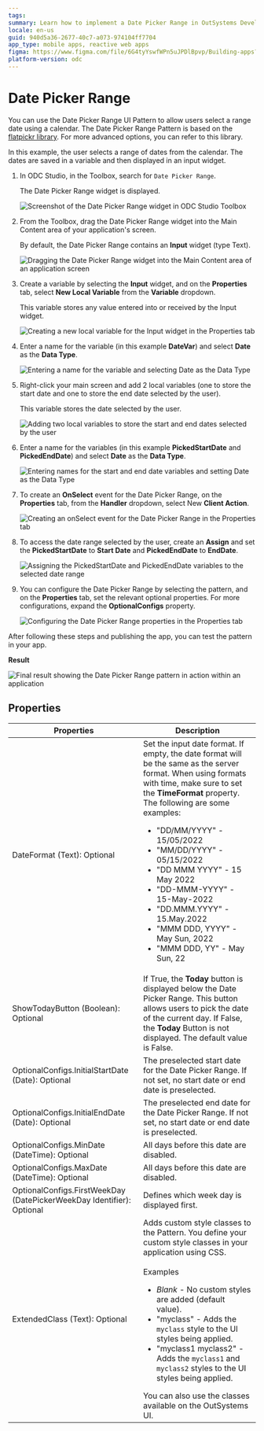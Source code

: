 ```yaml
---
tags:  
summary: Learn how to implement a Date Picker Range in OutSystems Developer Cloud (ODC) using the flatpickr library for selecting date ranges.
locale: en-us
guid: 940d5a36-2677-40c7-a073-974104ff7704
app_type: mobile apps, reactive web apps
figma: https://www.figma.com/file/6G4tyYswfWPn5uJPDlBpvp/Building-apps?type=design&node-id=3203%3A14106&t=ZwHw8hXeFhwYsO5V-1
platform-version: odc
---
```


# Date Picker Range

You can use the Date Picker Range UI Pattern to allow users select a range date using a calendar. The Date Picker Range Pattern is based on the [flatpickr library](https://flatpickr.js.org/). For more advanced options, you can refer to this library.

In this example, the user selects a range of dates from the calendar. The dates are saved in a variable and then displayed in an input widget.

1. In ODC Studio, in the Toolbox, search for `Date Picker Range`.

    The Date Picker Range widget is displayed.

    ![Screenshot of the Date Picker Range widget in ODC Studio Toolbox](images/datepickerrange-widget-ss.png "Date Picker Range Widget")

1. From the Toolbox, drag the Date Picker Range widget into the Main Content area of your application's screen.

    By default, the Date Picker Range contains an **Input** widget (type Text).

    ![Dragging the Date Picker Range widget into the Main Content area of an application screen](images/datepickerrange-drag-ss.png "Dragging Date Picker Range Widget")

1. Create a variable by selecting the **Input** widget, and on the **Properties** tab, select **New Local Variable** from the **Variable** dropdown.

    This variable stores any value entered into or received by the Input widget.

    ![Creating a new local variable for the Input widget in the Properties tab](images/datepickerrange-inputvar-ss.png "Creating a New Variable")

1. Enter a name for the variable (in this example **DateVar**) and select **Date** as the **Data Type**.

    ![Entering a name for the variable and selecting Date as the Data Type](images/datepickerrange-datevar-ss.png "Naming the Variable and Setting Data Type")

1. Right-click your main screen and add 2 local variables (one to store the start date and one to store the end date selected by the user).

    This variable stores the date selected by the user.

    ![Adding two local variables to store the start and end dates selected by the user](images/datepickerrange-addvar-ss.png "Adding Local Variables")

1. Enter a name for the variables (in this example **PickedStartDate** and **PickedEndDate**) and select **Date** as the **Data Type**.

    ![Entering names for the start and end date variables and setting Date as the Data Type](images/datepickerrange-pickedstart-pickedend-ss.png "Naming Start and End Date Variables")
   

1. To create an **OnSelect** event for the Date Picker Range, on the **Properties** tab, from the **Handler** dropdown, select New **Client Action**.

    ![Creating an onSelect event for the Date Picker Range in the Properties tab](images/datepickerrange-handler-ss.png "Creating onSelect Event")

1. To access the date range selected by the user, create an **Assign** and set the **PickedStartDate** to **Start Date** and **PickedEndDate** to **EndDate**.

    ![Assigning the PickedStartDate and PickedEndDate variables to the selected date range](images/datepickerrange-assign-ss.png "Assigning Variable Values")

1. You can configure the Date Picker Range by selecting the pattern, and on the **Properties** tab, set the relevant optional properties. For more configurations, expand the **OptionalConfigs** property.

    ![Configuring the Date Picker Range properties in the Properties tab](images/datepickerrange-properties-ss.png "Setting Properties for Date Picker widget Range")

After following these steps and publishing the app, you can test the pattern in your app.

**Result**

![Final result showing the Date Picker Range pattern in action within an application](images/datepickerrange-result.png "Date Picker pattern Range Result")

## Properties

| Properties                                                            | Description                                                                                                                                                                                                                                                                                                                                                                                                                                                                                                                                                                                                                           |
|-----------------------------------------------------------------------|---------------------------------------------------------------------------------------------------------------------------------------------------------------------------------------------------------------------------------------------------------------------------------------------------------------------------------------------------------------------------------------------------------------------------------------------------------------------------------------------------------------------------------------------------------------------------------------------------------------------------------------|
| DateFormat (Text): Optional                                           | Set the input date format. If empty, the date format will be the same as the server format. When using formats with time, make sure to set the **TimeFormat** property. The following are some examples:<ul><li>"DD/MM/YYYY" - 15/05/2022 </li> <li>"MM/DD/YYYY" - 05/15/2022</li><li>"DD MMM YYYY" - 15 May 2022</li><li>"DD-MMM-YYYY" - 15-May-2022</li><li>"DD.MMM.YYYY" - 15.May.2022</li><li>"MMM DDD, YYYY" - May Sun, 2022</li><li>"MMM DDD, YY" - May Sun, 22</li></ul>                                                                                                                                                       |
| ShowTodayButton (Boolean): Optional                                   | If True, the **Today** button is displayed below the Date Picker Range.  This button allows users to pick the date of the current day. If False, the **Today** Button is not displayed. The default value is False.                                                                                                                                                                                                                                                                                                                                                                                                                   |
| OptionalConfigs.InitialStartDate (Date): Optional                     | The preselected start date for the Date Picker Range. If not set, no start date or end date is preselected.                                                                                                                                                                                                                                                                                                                                                                                                                                                                                                                           |
| OptionalConfigs.InitialEndDate (Date): Optional                       | The preselected end date for the Date Picker Range. If not set, no start date or end date is preselected.                                                                                                                                                                                                                                                                                                                                                                                                                                                                                                                             |
| OptionalConfigs.MinDate (DateTime): Optional                          | All days before this date are disabled.                                                                                                                                                                                                                                                                                                                                                                                                                                                                                                                                                                                               |
| OptionalConfigs.MaxDate (DateTime): Optional                          | All days before this date are disabled.                                                                                                                                                                                                                                                                                                                                                                                                                                                                                                                                                                                               |
| OptionalConfigs.FirstWeekDay (DatePickerWeekDay Identifier): Optional | Defines which week day is displayed first.                                                                                                                                                                                                                                                                                                                                                                                                                                                                                                                                                                                            |
| ExtendedClass (Text): Optional                                        | Adds custom style classes to the Pattern. You define your custom style classes in your application using CSS. <br/><br/>Examples <ul><li>_Blank_ - No custom styles are added (default value).</li><li>"myclass" - Adds the ``myclass`` style to the UI styles being applied.</li><li>"myclass1 myclass2" - Adds the ``myclass1`` and ``myclass2`` styles to the UI styles being applied.</li></ul>You can also use the classes available on the OutSystems UI. |
